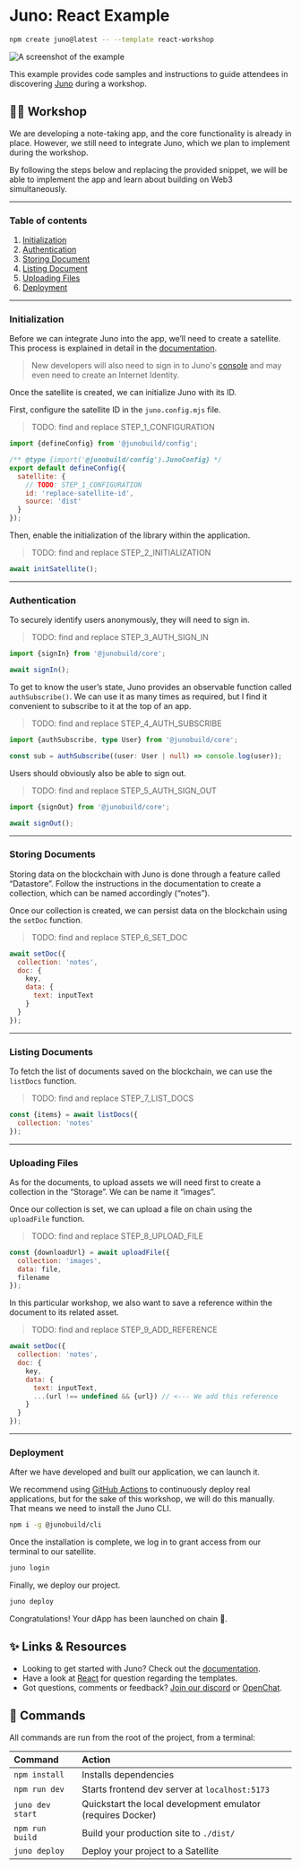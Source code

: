 # Juno: React Example

```sh
npm create juno@latest -- --template react-workshop
```

![A screenshot of the example](https://raw.githubusercontent.com/junobuild/create-juno/main/screenshots/screenshot-example.png)

This example provides code samples and instructions to guide attendees in discovering [Juno](https://juno.build) during a workshop.

## 🧑‍🚀 Workshop

We are developing a note-taking app, and the core functionality is already in place. However, we still need to integrate Juno, which we plan to implement during the workshop.

By following the steps below and replacing the provided snippet, we will be able to implement the app and learn about building on Web3 simultaneously.

---

### Table of contents

1. [Initialization](#initialization)
2. [Authentication](#authentication)
3. [Storing Document](#storing-documents)
4. [Listing Document](#listing-documents)
5. [Uploading Files](#uploading-files)
6. [Deployment](#deployment)

---

### Initialization

Before we can integrate Juno into the app, we’ll need to create a satellite. This process is explained in detail in the [documentation](https://juno.build/docs/add-juno-to-an-app/create-a-satellite).

> New developers will also need to sign in to Juno's [console](https://console.juno.build) and may even need to create an Internet Identity.

Once the satellite is created, we can initialize Juno with its ID.

First, configure the satellite ID in the `juno.config.mjs` file.

> TODO: find and replace STEP_1_CONFIGURATION

```javascript
import {defineConfig} from '@junobuild/config';

/** @type {import('@junobuild/config').JunoConfig} */
export default defineConfig({
  satellite: {
    // TODO: STEP_1_CONFIGURATION
    id: 'replace-satellite-id',
    source: 'dist'
  }
});
```

Then, enable the initialization of the library within the application.

> TODO: find and replace STEP_2_INITIALIZATION

```javascript
await initSatellite();
```

---

### Authentication

To securely identify users anonymously, they will need to sign in.

> TODO: find and replace STEP_3_AUTH_SIGN_IN

```javascript
import {signIn} from '@junobuild/core';

await signIn();
```

To get to know the user’s state, Juno provides an observable function called `authSubscribe()`. We can use it as many times as required, but I find it convenient to subscribe to it at the top of an app.

> TODO: find and replace STEP_4_AUTH_SUBSCRIBE

```typescript
import {authSubscribe, type User} from '@junobuild/core';

const sub = authSubscribe((user: User | null) => console.log(user));
```

Users should obviously also be able to sign out.

> TODO: find and replace STEP_5_AUTH_SIGN_OUT

```javascript
import {signOut} from '@junobuild/core';

await signOut();
```

---

### Storing Documents

Storing data on the blockchain with Juno is done through a feature called “Datastore”. Follow the instructions in the documentation to create a collection, which can be named accordingly (“notes”).

Once our collection is created, we can persist data on the blockchain using the `setDoc` function.

> TODO: find and replace STEP_6_SET_DOC

```javascript
await setDoc({
  collection: 'notes',
  doc: {
    key,
    data: {
      text: inputText
    }
  }
});
```

---

### Listing Documents

To fetch the list of documents saved on the blockchain, we can use the `listDocs` function.

> TODO: find and replace STEP_7_LIST_DOCS

```javascript
const {items} = await listDocs({
  collection: 'notes'
});
```

---

### Uploading Files

As for the documents, to upload assets we will need first to create a collection in the “Storage”. We can be name it “images”.

Once our collection is set, we can upload a file on chain using the `uploadFile` function.

> TODO: find and replace STEP_8_UPLOAD_FILE

```javascript
const {downloadUrl} = await uploadFile({
  collection: 'images',
  data: file,
  filename
});
```

In this particular workshop, we also want to save a reference within the document to its related asset.

> TODO: find and replace STEP_9_ADD_REFERENCE

```javascript
await setDoc({
  collection: 'notes',
  doc: {
    key,
    data: {
      text: inputText,
      ...(url !== undefined && {url}) // <--- We add this reference
    }
  }
});
```

---

### Deployment

After we have developed and built our application, we can launch it.

We recommend using [GitHub Actions](https://juno.build/docs/guides/github-actions) to continuously deploy real applications, but for the sake of this workshop, we will do this manually. That means we need to install the Juno CLI.

```bash
npm i -g @junobuild/cli
```

Once the installation is complete, we log in to grant access from our terminal to our satellite.

```bash
juno login
```

Finally, we deploy our project.

```bash
juno deploy
```

Congratulations! Your dApp has been launched on chain 🎉.

## ✨ Links & Resources

- Looking to get started with Juno? Check out the [documentation](https://juno.build).
- Have a look at [React](https://react.dev) for question regarding the templates.
- Got questions, comments or feedback? [Join our discord](https://discord.gg/wHZ57Z2RAG) or [OpenChat](https://oc.app/community/vxgpi-nqaaa-aaaar-ar4lq-cai/?ref=xanzv-uaaaa-aaaaf-aneba-cai).

## 🧞 Commands

All commands are run from the root of the project, from a terminal:

| Command          | Action                                                      |
| :--------------- | :---------------------------------------------------------- |
| `npm install`    | Installs dependencies                                       |
| `npm run dev`    | Starts frontend dev server at `localhost:5173`              |
| `juno dev start` | Quickstart the local development emulator (requires Docker) |
| `npm run build`  | Build your production site to `./dist/`                     |
| `juno deploy`    | Deploy your project to a Satellite                          |

